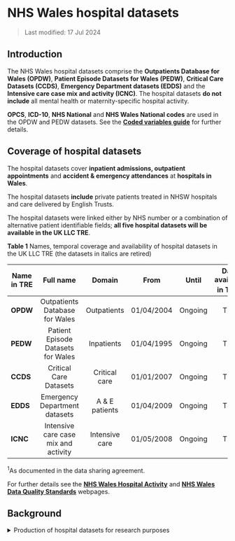 # NHS Wales hospital datasets
>Last modified: 17 Jul 2024
## Introduction
The NHS Wales hospital datasets comprise the **Outpatients Database for Wales (OPDW)**, **Patient Episode Datasets for Wales (PEDW)**,  **Critical Care Datasets (CCDS)**, **Emergency Department datasets (EDDS)** and the **Intensive care case mix and activity (ICNC)**. The hospital datasets **do not include** all mental health or maternity-specific hospital activity. 
 
 

**OPCS**, **ICD-10**, **NHS National** and **NHS Wales National codes** are used in the OPDW and PEDW datasets. See the [**Coded variables guide**](../Coding/coding_intro.md) for further details. 


## Coverage of hospital datasets
The hospital datasets cover **inpatient admissions, outpatient appointments** and **accident & emergency attendances** at **hospitals in Wales**.     

The hospital datasets **include** private patients treated in NHSW hospitals and care delivered by English Trusts.  


The hospital datasets were linked either by NHS number or a combination of alternative patient identifiable fields; **all five hospital datasets will be available in the UK LLC TRE**. 
  
**Table 1** Names, temporal coverage and availability of hospital datasets in the UK LLC TRE (the datasets in italics are retired)

| **Name in TRE**|**Full name**|**Domain**|**From**|**Until**|**Data available in TRE<sup>1</sup>** |
|---|:---:|:---:|:---:|:---:|:---:|
|**OPDW**|Outpatients Database for Wales|Outpatients|01/04/2004|Ongoing|TBC|
|**PEDW**|Patient Episode Datasets for Wales|Inpatients|01/04/1995|Ongoing |TBC|
|**CCDS**|Critical Care Datasets|Critical care|01/01/2007|Ongoing|TBC|
|**EDDS**|Emergency Department datasets|A & E patients| 01/04/2009|Ongoing|TBC|
|**ICNC**|Intensive care case mix and activity|Intensive care|01/05/2008|Ongoing|TBC|


<sup>1</sup>As documented in the data sharing agreement.  
  

For further details see the [**NHS Wales Hospital Activity**](https://statswales.gov.wales/Catalogue/Health-and-Social-Care/NHS-Hospital-Activity/Outpatient-Activity) and [**NHS Wales Data Quality Standards**](https://dhcw.nhs.wales/information-services/information-standards/data-quality/data-quality-standards/) webpages.

## Background
<details>
  <summary>Production of hospital datasets for research purposes</summary>